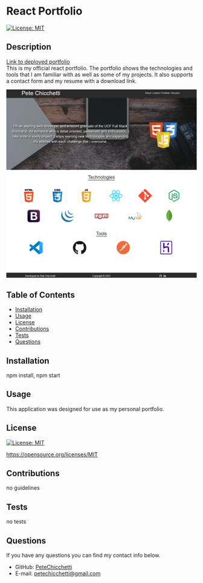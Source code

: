 # React Portfolio
  
[![License: MIT](https://img.shields.io/badge/License-MIT-yellow.svg)](https://opensource.org/licenses/MIT)
          
## Description

[Link to deployed portfolio](https://petechicchetti.github.io/professional-react-portfolio/)<br>
This is my official react portfolio. The portfolio shows the technologies and tools that I am familiar with as well as some of my projects. It also supports a contact form and my resume with a download link.

![Portfolio Homepage](/public/assets/portfolio-screenshot.png)

## Table of Contents

* [Installation](#installation)
* [Usage](#usage)
* [License](#license)
* [Contributions](#contributions)
* [Tests](#tests)
* [Questions](#questions)
          
## Installation

npm install, npm start
          
## Usage

This application was designed for use as my personal portfolio.
          
## License

  
[![License: MIT](https://img.shields.io/badge/License-MIT-yellow.svg)](https://opensource.org/licenses/MIT)
  
https://opensource.org/licenses/MIT 
    
          
## Contributions

no guidelines
          
## Tests

no tests
          
## Questions
If you have any questions you can find my contact info below.
* GitHub: [PeteChicchetti](https://github.com/PeteChicchetti)
* E-mail: petechicchetti@gmail.com
